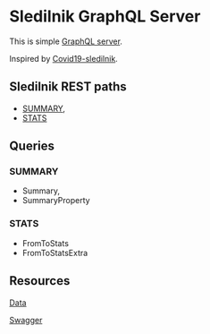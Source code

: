 # Sledilnik GraphQL Server

This is simple [GraphQL server](https://sledilnik-graphql.herokuapp.com/graphql).

Inspired by [Covid19-sledilnik](https://covid-19.sledilnik.org/).

## Sledilnik REST paths

- [SUMMARY](https://api.sledilnik.org/api/summary),
- [STATS](https://api.sledilnik.org/api/stats)

## Queries

### SUMMARY

- Summary,
- SummaryProperty

### STATS

- FromToStats
- FromToStatsExtra

## Resources

[Data](https://covid-19.sledilnik.org/sl/data)

[Swagger](https://api.sledilnik.org/swagger/index.html)
